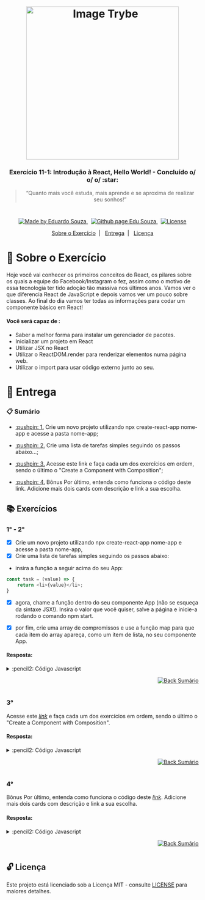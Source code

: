 <h1 align="center">
    <img alt="Image Trybe" src="https://i.ibb.co/d4W2x4g/trybe.png" width="400px" />
</h1>

<h3 align="center">
  Exercício 11-1: Introdução à React, Hello World! - Concluído o/ o/ o/ :star:
</h3>

<blockquote align="center">“Quanto mais você estuda, mais aprende e se aproxima de realizar seu sonhos!”</blockquote>

<h1></h1>

<p align="center">

  <a href="https://www.linkedin.com/in/eduardosouzaprogrammer/">
    <img alt="Made by Eduardo Souza" src="https://img.shields.io/badge/made%20by-Edu%20Souza-%23F8952D">
  </a>&nbsp;

 <a href="https://edusouza-programmer.github.io/">
<img alt="Github page Edu Souza " src="https://img.shields.io/badge/Github%20page-Edu_Souza-orange">
</a>&nbsp;

  <a href="LICENSE" >
    <img alt="License" src="https://img.shields.io/badge/license-MIT-%23F8952D">
  </a>

</p>

<p align="center">
  <a href="#rocket-Sobre-o-Exercício">Sobre o Exercício</a>&nbsp;&nbsp;|&nbsp;&nbsp;
  <a href="#postbox-Entrega">Entrega</a>&nbsp;&nbsp;|&nbsp;&nbsp;
  <a href="#unlock-Licença">Licença</a>
</p>

# :rocket: Sobre o Exercício

Hoje você vai conhecer os primeiros conceitos do React, os pilares sobre os quais a equipe do Facebook/Instagram o fez, assim como o motivo de essa tecnologia ter tido adoção tão massiva nos últimos anos.
Vamos ver o que diferencia React de JavaScript e depois vamos ver um pouco sobre classes. Ao final do dia vamos ter todas as informações para codar um componente básico em React!

#### Você será capaz de : 

- Saber a melhor forma para instalar um gerenciador de pacotes.
- Inicializar um projeto em React
- Utilizar JSX no React
- Utilizar o ReactDOM.render para renderizar elementos numa página web.
- Utilizar o import para usar código externo junto ao seu.

# :postbox: Entrega

### :clipboard: Sumário

- <p><a href="#1"> :pushpin: 1.</a> Crie um novo projeto utilizando npx create-react-app nome-app e acesse a pasta nome-app;</p>

- <p><a href="#2"> :pushpin: 2.</a> Crie uma lista de tarefas simples seguindo os passos abaixo...;</p>

- <p><a href="#3"> :pushpin: 3.</a> Acesse este link e faça cada um dos exercícios em ordem, sendo o último o "Create a Component with Composition";</p>

- <p><a href="#4"> :pushpin: 4.</a> Bônus Por último, entenda como funciona o código deste link. Adicione mais dois cards com descrição e link a sua escolha.</p>


## :books: Exercícios

### 1° - 2°

- [x] Crie um novo projeto utilizando npx create-react-app nome-app e acesse a pasta nome-app,
- [x] Crie uma lista de tarefas simples seguindo os passos abaixo:

- insira a função a seguir acima do seu App:

```js
const task = (value) => {
	return <li>{value}</li>;
}
``` 

- [x] agora, chame a função dentro do seu componente App (não se esqueça da sintaxe JSX!). Insira o valor que você quiser, salve a página e inicie-a rodando o comando npm start.	

- [x] por fim, crie uma array de compromissos e use a função map para que cada item do array apareça, como um item de lista, no seu componente App.

#### Resposta:

<details>
 <summary> :pencil2: Código Javascript</summary>

```js
import './App.css';

const commitments = ['Estudar', 'Aprender', 'Ajudar', 'Xablau1', 'Xablau2'];

const task = value => {
  return <li key={value}>{value}</li>;
};

const populateCommitmentList = () => {
  return commitments.map(commitment => task(commitment));
};

function App() {
  return <ul>{populateCommitmentList()}</ul>;
}

export default App;
```

</details>

<p align="right">
    <a href="#clipboard-Sumário">
    <img alt="Back Sumário" src="https://img.shields.io/badge/Back-Sum%C3%A1rio-orange">
  </a>
</p>

#

### 3° 

Acesse este _[link](https://www.freecodecamp.org/learn/front-end-libraries/react/)_ e faça cada um dos exercícios em ordem, sendo o último o "Create a Component with Composition".

#### Resposta:

<details>
 <summary> :pencil2: Código Javascript</summary>

```js
// Create a Simple JSX Element
const JSX = <h1>Hello JSX</h1>;

/* --------------- */
// React: Create a Complex JSX Element
const JSX = (<div>
    <h1></h1>
    <p></p>
    <ul>
        <li></li>
        <li></li>
        <li></li>
    </ul>
</div>)

/* ------------------ */

// React: Add Comments in JSX
const JSX = (
  <div>
  {/* To começando a gosta :) */}
    <h1>This is a block of JSX</h1>
    <p>Here's a subtitle</p>
  </div>
);

/* ----------------------- */

// React: Render HTML Elements to the DOM
const JSX = (
  <div>
    <h1>Hello World</h1>
    <p>Lets render this to the DOM</p>
  </div>
);
// Change code below this line

ReactDOM.render(JSX, document.getElementById('challenge-node'))

/* ------------------------------------------ */

// React: Define an HTML Class in JSX
const JSX = (
  <div className='myDiv'>
    <h1>Add a class to this div</h1>
  </div>
);

/* ------------------------------------- */

// React: Learn About Self-Closing JSX Tags
const JSX = (
  <div>
    <h2>Welcome to React!</h2> <br />
    <p>Be sure to close all tags!</p>
    <hr />
  </div>
);

/* ----------------------------------- */

// React: Create a Stateless Functional Component
const MyComponent = function() {
  // Change code below this line

return <div>Legal esta interessante</div>

  // Change code above this line
}

/* ----------------------------------- */

// React: Create a React Component
class MyComponent extends React.Component {
  constructor(props) {
    super(props);
  }
  render() {
    // Change code below this line
return <div><h1>Hello React!</h1></div>


    // Change code above this line
  }
};

/* --------------------------------------- */

// React: Create a Component with Composition
const ChildComponent = () => {
  return (
    <div>
      <p>I am the child</p>
    </div>
  );
};

class ParentComponent extends React.Component {
  constructor(props) {
    super(props);
  }
  render() {
    return (
      <div>
        <h1>I am the parent</h1>
        { /* Change code below this line */ }
          <ChildComponent/>

        { /* Change code above this line */ }
      </div>
    );
  }
};
```

</details>

<p align="right">
    <a href="#clipboard-Sumário">
    <img alt="Back Sumário" src="https://img.shields.io/badge/Back-Sum%C3%A1rio-orange">
  </a>
</p>

#

### 4° 

Bônus Por último, entenda como funciona o código deste _[link](https://codepen.io/nathansebhastian/pen/qgOJKe)_. Adicione mais dois cards com descrição e link a sua escolha.

#### Resposta:

<details>
 <summary> :pencil2: Código Javascript</summary>

```js
function Card(props) {
    return (
      <div className="card">
        <img className="card-img-top" src={props.featureImage} alt={props.title} />
        <div className="card-body">
          <h5 className="card-title">{props.title}</h5>
          <p className="card-text">{props.description}</p>
          <a href={props.link} className="btn btn-primary">Learn more</a>
        </div>
      </div>
    );
}

function CardList() {
  return (
		<div className="row">
		
		// O primeiro card aqui
      <div className="col-sm-4">
        <Card
          featureImage="https://sebhastian.com/static/4257b49310455388f3e155f8d5ab632e/fcc29/feature-image.png"
          title="Meu titulo qualquer"
          description="Estou gostando muito de aprender React"
          link="https://sebhastian.com/babel-guide"
        />
      </div>
			
		// O segundo card aqui 
      <div className="col-sm-4">
        <Card
          featureImage="https://sebhastian.com/static/4257b49310455388f3e155f8d5ab632e/fcc29/feature-image.png"
          title="Meu segundo titulo qualquer"
          description="Nem sei o que dizer, tanta emoção"
          link="https://sebhastian.com/babel-guide"
        />
      </div>
      
      <div className="col-sm-4">
        <Card
          featureImage="https://sebhastian.com/static/eb0e936c0ef42ded5c6b8140ece37d3e/fcc29/feature-image.png"
          title="How To Make Interactive ReactJS Form"
          description="Let's write some interactive form with React"
          link="https://sebhastian.com/interactive-react-form"
        />
      </div>
      <div className="col-sm-4">
        <Card
          featureImage="https://sebhastian.com/static/4257b49310455388f3e155f8d5ab632e/fcc29/feature-image.png"
          title="Babelify your JavaScript code"
          description="Babel make JavaScript code browser-compatible."
          link="https://sebhastian.com/babel-guide"
        />
      </div>
      <div className="col-sm-4">
        <Card
          featureImage="https://sebhastian.com/static/4d13c75e6afd3976800de29628da5ba5/fcc29/feature-image.png"
          title="JavaScript Basics Before You Learn React"
          description="Learn the prerequisites of learning React fast"
          link="https://sebhastian.com/js-before-react"
        />
      </div>
    </div>
  );
}

ReactDOM.render(<CardList />, document.getElementById('root'))
```

</details>

<p align="right">
    <a href="#clipboard-Sumário">
    <img alt="Back Sumário" src="https://img.shields.io/badge/Back-Sum%C3%A1rio-orange">
  </a>
</p>

#

## :unlock: Licença

Este projeto está licenciado sob a Licença MIT - consulte [LICENSE](https://opensource.org/licenses/MIT) para maiores detalhes.
